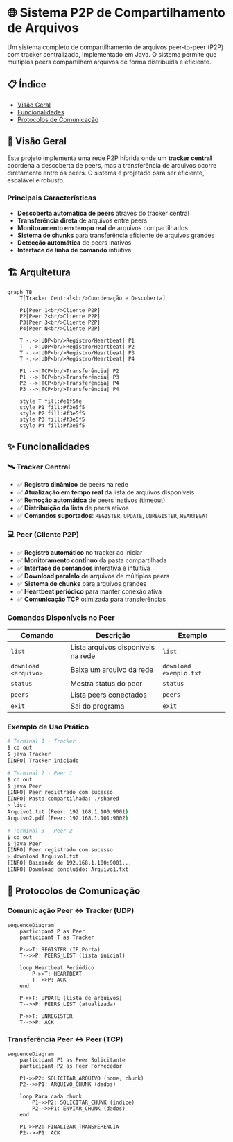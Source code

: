 # 🌐 Sistema P2P de Compartilhamento de Arquivos

Um sistema completo de compartilhamento de arquivos peer-to-peer (P2P) com tracker centralizado, implementado em Java. O sistema permite que múltiplos peers compartilhem arquivos de forma distribuída e eficiente.

## 📋 Índice

- [Visão Geral](#-visão-geral)
- [Funcionalidades](#-funcionalidades)
- [Protocolos de Comunicação](#-protocolos-de-comunicação)

## 🎯 Visão Geral

Este projeto implementa uma rede P2P híbrida onde um **tracker central** coordena a descoberta de peers, mas a transferência de arquivos ocorre diretamente entre os peers. O sistema é projetado para ser eficiente, escalável e robusto.

### Principais Características

- **Descoberta automática de peers** através do tracker central
- **Transferência direta** de arquivos entre peers
- **Monitoramento em tempo real** de arquivos compartilhados
- **Sistema de chunks** para transferência eficiente de arquivos grandes
- **Detecção automática** de peers inativos
- **Interface de linha de comando** intuitiva

## 🏗️ Arquitetura

```mermaid
graph TB
    T[Tracker Central<br/>Coordenação e Descoberta] 
    
    P1[Peer 1<br/>Cliente P2P]
    P2[Peer 2<br/>Cliente P2P] 
    P3[Peer 3<br/>Cliente P2P]
    P4[Peer N<br/>Cliente P2P]
    
    T -.->|UDP<br/>Registro/Heartbeat| P1
    T -.->|UDP<br/>Registro/Heartbeat| P2
    T -.->|UDP<br/>Registro/Heartbeat| P3
    T -.->|UDP<br/>Registro/Heartbeat| P4
    
    P1 -->|TCP<br/>Transferência| P2
    P1 -->|TCP<br/>Transferência| P3
    P2 -->|TCP<br/>Transferência| P4
    P3 -->|TCP<br/>Transferência| P4
    
    style T fill:#e1f5fe
    style P1 fill:#f3e5f5
    style P2 fill:#f3e5f5
    style P3 fill:#f3e5f5
    style P4 fill:#f3e5f5
```

## ✨ Funcionalidades

### 🛰️ Tracker Central
- ✅ **Registro dinâmico** de peers na rede
- ✅ **Atualização em tempo real** da lista de arquivos disponíveis
- ✅ **Remoção automática** de peers inativos (timeout)
- ✅ **Distribuição da lista** de peers ativos
- ✅ **Comandos suportados**: `REGISTER`, `UPDATE`, `UNREGISTER`, `HEARTBEAT`

### 💻 Peer (Cliente P2P)
- ✅ **Registro automático** no tracker ao iniciar
- ✅ **Monitoramento contínuo** da pasta compartilhada
- ✅ **Interface de comandos** interativa e intuitiva
- ✅ **Download paralelo** de arquivos de múltiplos peers
- ✅ **Sistema de chunks** para arquivos grandes
- ✅ **Heartbeat periódico** para manter conexão ativa
- ✅ **Comunicação TCP** otimizada para transferências

### Comandos Disponíveis no Peer

| Comando | Descrição | Exemplo |
|---------|-----------|---------|
| `list` | Lista arquivos disponíveis na rede | `list` |
| `download <arquivo>` | Baixa um arquivo da rede | `download exemplo.txt` |
| `status` | Mostra status do peer | `status` |
| `peers` | Lista peers conectados | `peers` |
| `exit` | Sai do programa | `exit` |

### Exemplo de Uso Prático

```bash
# Terminal 1 - Tracker
$ cd out
$ java Tracker
[INFO] Tracker iniciado

# Terminal 2 - Peer 1
$ cd out  
$ java Peer
[INFO] Peer registrado com sucesso
[INFO] Pasta compartilhada: ./shared
> list
Arquivo1.txt (Peer: 192.168.1.100:9001)
Arquivo2.pdf (Peer: 192.168.1.101:9002)

# Terminal 3 - Peer 2  
$ cd out
$ java Peer
[INFO] Peer registrado com sucesso
> download Arquivo1.txt
[INFO] Baixando de 192.168.1.100:9001...
[INFO] Download concluído: Arquivo1.txt
```

## 📡 Protocolos de Comunicação

### Comunicação Peer ↔ Tracker (UDP)

```mermaid
sequenceDiagram
    participant P as Peer
    participant T as Tracker
    
    P->>T: REGISTER (IP:Porta)
    T-->>P: PEERS_LIST (lista inicial)
    
    loop Heartbeat Periódico
        P->>T: HEARTBEAT
        T-->>P: ACK
    end
    
    P->>T: UPDATE (lista de arquivos)
    T-->>P: PEERS_LIST (atualizada)
    
    P->>T: UNREGISTER
    T-->>P: ACK
```

### Transferência Peer ↔ Peer (TCP)

```mermaid
sequenceDiagram
    participant P1 as Peer Solicitante
    participant P2 as Peer Fornecedor
    
    P1->>P2: SOLICITAR_ARQUIVO (nome, chunk)
    P2-->>P1: ARQUIVO_CHUNK (dados)
    
    loop Para cada chunk
        P1->>P2: SOLICITAR_CHUNK (índice)
        P2-->>P1: ENVIAR_CHUNK (dados)
    end
    
    P1->>P2: FINALIZAR_TRANSFERENCIA
    P2-->>P1: ACK
```
